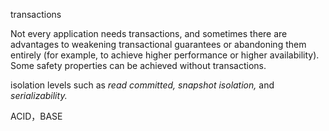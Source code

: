 transactions 

Not every application needs transactions, and sometimes there are advantages to
weakening transactional guarantees or abandoning them entirely (for example, to
achieve higher performance or higher availability). Some safety properties can be
achieved without transactions.

isolation levels such as *read committed, snapshot isolation,* and *serializability.*

ACID，BASE
